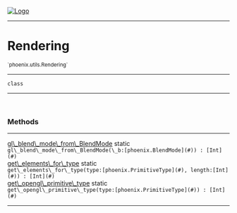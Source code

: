 
[![Logo](../../../images/logo.png)](../../../api/index.html)

---



<h1>Rendering</h1>
<small>`phoenix.utils.Rendering`</small>



---

`class`

---

&nbsp;
&nbsp;







<h3>Methods</h3> <hr/><span class="method apipage">
            <a name="gl_blend_mode_from_BlendMode"><a class="lift" href="#gl_blend_mode_from_BlendMode">gl\_blend\_mode\_from\_BlendMode</a></a> <span class="inline-block static">static</span><div class="clear"></div><code class="signature apipage">gl\_blend\_mode\_from\_BlendMode(\_b:[phoenix.BlendMode](#)<span></span>) : [Int](#)</code><br/><span class="small_desc_flat"></span>
        </span>
    <span class="method apipage">
            <a name="get_elements_for_type"><a class="lift" href="#get_elements_for_type">get\_elements\_for\_type</a></a> <span class="inline-block static">static</span><div class="clear"></div><code class="signature apipage">get\_elements\_for\_type(type:[phoenix.PrimitiveType](#)<span></span>, length:[Int](#)<span></span>) : [Int](#)</code><br/><span class="small_desc_flat"></span>
        </span>
    <span class="method apipage">
            <a name="get_opengl_primitive_type"><a class="lift" href="#get_opengl_primitive_type">get\_opengl\_primitive\_type</a></a> <span class="inline-block static">static</span><div class="clear"></div><code class="signature apipage">get\_opengl\_primitive\_type(type:[phoenix.PrimitiveType](#)<span></span>) : [Int](#)</code><br/><span class="small_desc_flat"></span>
        </span>
    





---

&nbsp;
&nbsp;
&nbsp;
&nbsp;